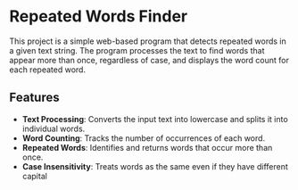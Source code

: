 # Repeated Words Finder

This project is a simple web-based program that detects repeated words in a given text string. The program processes the text to find words that appear more than once, regardless of case, and displays the word count for each repeated word.

## Features

- **Text Processing**: Converts the input text into lowercase and splits it into individual words.
- **Word Counting**: Tracks the number of occurrences of each word.
- **Repeated Words**: Identifies and returns words that occur more than once.
- **Case Insensitivity**: Treats words as the same even if they have different capital
